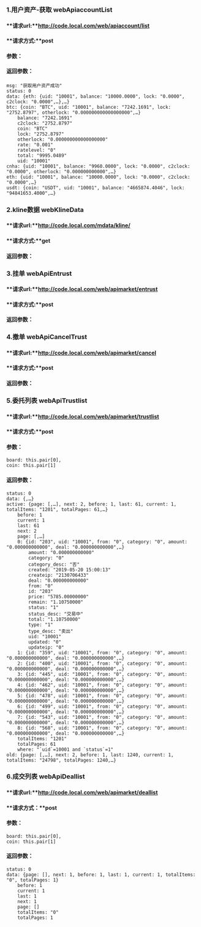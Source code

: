 ### 1.用户资产-获取 webApiaccountList
#### **请求url:**http://code.local.com/web/apiaccount/list
#### **请求方式:**post
#### **参数：**

#### **返回参数：**
    msg: "获取用户资产成功"
    status: 0
    data: {eth: {uid: "10001", balance: "10000.0000", lock: "0.0000", c2clock: "0.0000",…},…}
    btc: {coin: "BTC", uid: "10001", balance: "7242.1691", lock: "2752.8797", otherlock: "0.000000000000000000",…}
        balance: "7242.1691"
        c2clock: "2752.8797"
        coin: "BTC"
        lock: "2752.8797"
        otherlock: "0.000000000000000000"
        rate: "0.001"
        ratelevel: "0"
        total: "9995.0489"
        uid: "10001"
    cnha: {uid: "10001", balance: "9960.0000", lock: "0.0000", c2clock: "0.0000", otherlock: "0.000000000000",…}
    eth: {uid: "10001", balance: "10000.0000", lock: "0.0000", c2clock: "0.0000",…}
    usdt: {coin: "USDT", uid: "10001", balance: "4665874.4046", lock: "94841653.4000",…}


### 2.kline数据  webKlineData
#### **请求url:**http://code.local.com/mdata/kline/
#### **请求方式:**get

#### **返回参数：**


### 3.挂单 webApiEntrust
#### **请求url:**http://code.local.com/web/apimarket/entrust
#### **请求方式:**post

#### **返回参数：**


### 4.撤单 webApiCancelTrust
#### **请求url:**http://code.local.com/web/apimarket/cancel
#### **请求方式:**post

#### **返回参数：**


### 5.委托列表 webApiTrustlist
#### **请求url:**http://code.local.com/web/apimarket/trustlist
#### **请求方式:**post
#### **参数：**
    board: this.pair[0],
    coin: this.pair[1]

#### **返回参数：**
    status: 0
    data: {,…}
    active: {page: [,…], next: 2, before: 1, last: 61, current: 1, totalItems: "1201", totalPages: 61,…}
        before: 1
        current: 1
        last: 61
        next: 2
        page: [,…]
        0: {id: "203", uid: "10001", from: "0", category: "0", amount: "0.000000000000", deal: "0.000000000000",…}
            amount: "0.000000000000"
            category: "0"
            category_desc: "否"
            created: "2019-05-20 15:00:13"
            createip: "2130706433"
            deal: "0.000000000000"
            from: "0"
            id: "203"
            price: "5785.00000000"
            remain: "1.10750000"
            status: "1"
            status_desc: "交易中"
            total: "1.10750000"
            type: "1"
            type_desc: "卖出"
            uid: "10001"
            updated: "0"
            updateip: "0"
        1: {id: "359", uid: "10001", from: "0", category: "0", amount: "0.000000000000", deal: "0.000000000000",…}
        2: {id: "400", uid: "10001", from: "0", category: "0", amount: "0.000000000000", deal: "0.000000000000",…}
        3: {id: "445", uid: "10001", from: "0", category: "0", amount: "0.000000000000", deal: "0.000000000000",…}
        4: {id: "462", uid: "10001", from: "0", category: "0", amount: "0.000000000000", deal: "0.000000000000",…}
        5: {id: "478", uid: "10001", from: "0", category: "0", amount: "0.000000000000", deal: "0.000000000000",…}
        6: {id: "499", uid: "10001", from: "0", category: "0", amount: "0.000000000000", deal: "0.000000000000",…}
        7: {id: "543", uid: "10001", from: "0", category: "0", amount: "0.000000000000", deal: "0.000000000000",…}
        8: {id: "568", uid: "10001", from: "0", category: "0", amount: "0.000000000000", deal: "0.000000000000",…}
        totalItems: "1201"
        totalPages: 61
        where: "`uid`=10001 and `status`=1"
    old: {page: [,…], next: 2, before: 1, last: 1240, current: 1, totalItems: "24798", totalPages: 1240,…}


### 6.成交列表 webApiDeallist
#### **请求url:**http://code.local.com/web/apimarket/deallist
#### **请求方式：**post
#### **参数：**
    board: this.pair[0],
    coin: this.pair[1]

#### **返回参数：**
    status: 0
    data: {page: [], next: 1, before: 1, last: 1, current: 1, totalItems: "0", totalPages: 1}
        before: 1
        current: 1
        last: 1
        next: 1
        page: []
        totalItems: "0"
        totalPages: 1





